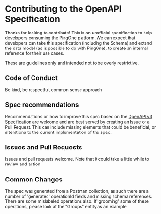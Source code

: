# Contributing to the OpenAPI Specification

Thanks for looking to contribute!  This is an unofficial specification to help developers consuming the PingOne platform.  We can expect that developers can take this specification (including the Schema) and extend the data model (as is possible to do with PingOne), to create an internal reference for their use cases.

These are guidelines only and intended not to be overly restrictive.

## Code of Conduct

Be kind, be respectful, common sense approach

## Spec recommendations

Recommendations on how to improve this spec based on the [OpenAPI v3 Specification](https://swagger.io/specification/) are welcome and are best served by creating an Issue or a Pull Request.  This can include missing elements that could be beneficial, or alterations to the current implementation of the spec.

## Issues and Pull Requests

Issues and pull requests welcome. Note that it could take a little while to review and action

## Common Changes

The spec was generated from a Postman collection, as such there are a number of 'generated' operationId fields and missing schema references.  There are some mislabeled operations also.  If 'grooming' some of these operations, please look at the "Groups" entity as an example
